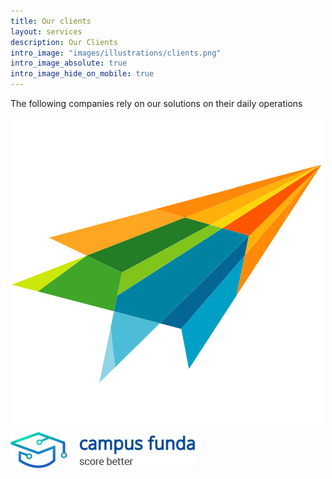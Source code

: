 ```yaml
---
title: Our clients
layout: services
description: Our Clients
intro_image: "images/illustrations/clients.png"
intro_image_absolute: true
intro_image_hide_on_mobile: true
---
```


The following companies rely on our solutions on their daily operations


<img src="https://raw.githubusercontent.com/securze/company/main/images/logo/vct.png">

<img src="https://raw.githubusercontent.com/securze/company/main/images/logo/cf.png">